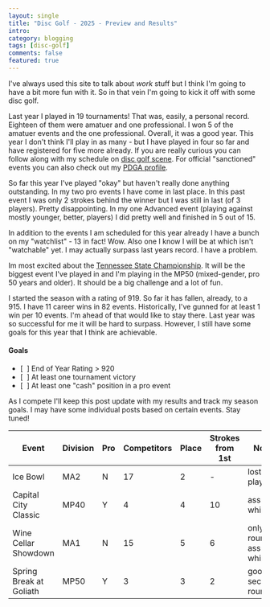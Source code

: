 ```yaml
---
layout: single
title: "Disc Golf - 2025 - Preview and Results"
intro:
category: blogging
tags: [disc-golf]
comments: false
featured: true
---
```

I've always used this site to talk about _work_ stuff but I think I'm going to have a bit more fun with it.  So in that vein I'm going to kick it off with some disc golf.

Last year I played in 19 tournaments!  That was, easily, a personal record.  Eighteen of them were amatuer and one professional.  I won 5 of the amatuer events and the one professional.  Overall, it was a good year.  This year I don't think I'll play in as many - but I have played in four so far and have registered for five more already. If you are really curious you can follow along with my schedule on [disc golf scene](https://www.discgolfscene.com/profile/20634).  For official "sanctioned" events you can also check out my [PDGA profile](https://www.pdga.com/player/96685).

So far this year I've played "okay" but haven't really done anything outstanding.  In my two pro events I have come in last place.  In this past event I was only 2 strokes behind the winner but I was still in last (of 3 players).  Pretty disappointing.  In my one Advanced event (playing against mostly younger, better, players) I did pretty well and finished in 5 out of 15.

In addition to the events I am scheduled for this year already I have a bunch on my "watchlist" - 13 in fact!  Wow.  Also one I know I will be at which isn't "watchable" yet.  I may actually surpass last years record.  I have a problem.

Im most excited about the [Tennessee State Championship](https://www.pdga.com/tour/event/86667).  It will be the biggest event I've played in and I'm playing in the MP50 (mixed-gender, pro 50 years and older).  It should be a big challenge and a lot of fun.

I started the season with a rating of 919.  So far it has fallen, already, to a 915.  I have 11 career wins in 82 events.  Historically, I've gunned for at least 1 win per 10 events.  I'm ahead of that would like to stay there.  Last year was so successful for me it will be hard to surpass.  However, I still have some goals for this year that I think are achievable.

<div class="notice--info"><h4>Goals</h4>
<ul>
<li>[&nbsp;&nbsp;] End of Year Rating &gt; 920</li>
<li>[&nbsp;&nbsp;] At least one tournament victory</li>
<li>[&nbsp;&nbsp;] At least one "cash" position in a pro event</li>
</div>

As I compete I'll keep this post update with my results and track my season goals.  I may have some individual posts based on certain events.  Stay tuned!
<!---
Event,Division,Pro,Competitors,Place,Strokes from 1st,Notes
Ice Bowl,MA2,N,17,2,-,lost in playoff
Capital City Classic,MP40,Y,4,4,10,ass whipping
Wine Cellar Showdown,MA1,N,15,5,6,only one round; ass whipping
Spring Break at Goliath,MP50,Y,3,3,2,good second round
--->

| Event                   | Division | Pro | Competitors | Place | Strokes from 1st | Notes                        |
|-------------------------|----------|-----|-------------|-------|------------------|------------------------------|
| Ice Bowl                | MA2      | N   | 17          | 2     | -                | lost in playoff              |
| Capital City Classic    | MP40     | Y   | 4           | 4     | 10               | ass whipping                 |
| Wine Cellar Showdown    | MA1      | N   | 15          | 5     | 6                | only one round; ass whipping |
| Spring Break at Goliath | MP50     | Y   | 3           | 3     | 2                | good second round            |
